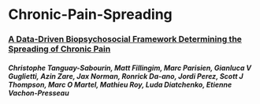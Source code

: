 # **Chronic-Pain-Spreading**
### [A Data-Driven Biopsychosocial Framework Determining the Spreading of Chronic Pain](https://www.medrxiv.org/content/10.1101/2022.07.22.22277850v1)
##### Christophe Tanguay-Sabourin, Matt Fillingim, Marc Parisien, Gianluca V Guglietti, Azin Zare, Jax Norman, Ronrick Da-ano, Jordi Perez, Scott J Thompson, Marc O Martel, Mathieu Roy, Luda Diatchenko, Etienne Vachon-Presseau
